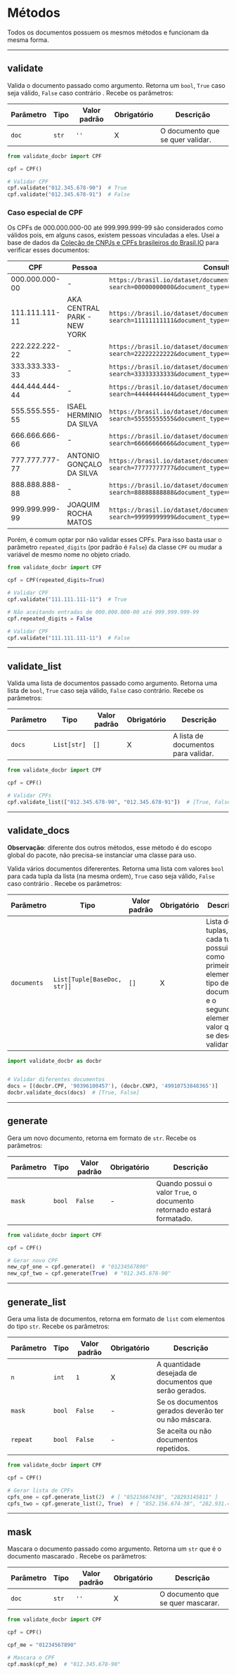 # Métodos
Todos os documentos possuem os mesmos métodos e funcionam da mesma forma.

------------
## validate
Valida o documento passado como argumento. Retorna um `bool`, `True` caso seja válido, `False` caso contrário . Recebe os parâmetros:

| Parâmetro | Tipo | Valor padrão | Obrigatório | Descrição |
| --------- | ---- | ----------- | ------------ | --------- |
| `doc` | `str`| `''` | X | O documento que se quer validar. |

```python
from validate_docbr import CPF

cpf = CPF()

# Validar CPF
cpf.validate("012.345.678-90")  # True
cpf.validate("012.345.678-91")  # False
```

### Caso especial de CPF
Os CPFs de 000.000.000-00 até 999.999.999-99 são considerados como válidos pois, em alguns casos, existem pessoas vinculadas a eles. Usei a base de dados da [Coleção de CNPJs e CPFs brasileiros do Brasil.IO](https://brasil.io/dataset/documentos-brasil/documents) para verificar esses documentos:

| CPF | Pessoa | Consulta |
| --- | ------ | -------- |
| 000.000.000-00 | - | `https://brasil.io/dataset/documentos-brasil/documents?search=00000000000&document_type=CPF&document=&name=&sources=` |
| 111.111.111-11 | AKA CENTRAL PARK - NEW YORK | `https://brasil.io/dataset/documentos-brasil/documents?search=11111111111&document_type=CPF&document=&name=&sources=` |
| 222.222.222-22 | - | `https://brasil.io/dataset/documentos-brasil/documents?search=22222222222&document_type=CPF&document=&name=&sources=` |
| 333.333.333-33 | - | `https://brasil.io/dataset/documentos-brasil/documents?search=33333333333&document_type=CPF&document=&name=&sources=` |
| 444.444.444-44 | - | `https://brasil.io/dataset/documentos-brasil/documents?search=44444444444&document_type=CPF&document=&name=&sources=` |
| 555.555.555-55 | ISAEL HERMINIO DA SILVA | `https://brasil.io/dataset/documentos-brasil/documents?search=55555555555&document_type=CPF&document=&name=&sources=` |
| 666.666.666-66 | - | `https://brasil.io/dataset/documentos-brasil/documents?search=66666666666&document_type=CPF&document=&name=&sources=` |
| 777.777.777-77 | ANTONIO GONÇALO DA SILVA | `https://brasil.io/dataset/documentos-brasil/documents?search=77777777777&document_type=CPF&document=&name=&sources=` |
| 888.888.888-88 | - | `https://brasil.io/dataset/documentos-brasil/documents?search=88888888888&document_type=CPF&document=&name=&sources=` |
| 999.999.999-99 | JOAQUIM ROCHA MATOS | `https://brasil.io/dataset/documentos-brasil/documents?search=99999999999&document_type=CPF&document=&name=&sources=` |

Porém, é comum optar por não validar esses CPFs. Para isso basta usar o parâmetro `repeated_digits` (por padrão é `False`) da classe `CPF` ou mudar a variável de mesmo nome no objeto criado.
```python
from validate_docbr import CPF

cpf = CPF(repeated_digits=True)

# Validar CPF
cpf.validate("111.111.111-11")  # True

# Não aceitando entradas de 000.000.000-00 até 999.999.999-99
cpf.repeated_digits = False

# Validar CPF
cpf.validate("111.111.111-11")  # False
```

------------
## validate_list

Valida uma lista de documentos passado como argumento. Retorna uma lista de `bool`, `True` caso seja válido, `False` caso contrário. Recebe os parâmetros:

| Parâmetro | Tipo | Valor padrão | Obrigatório | Descrição |
| --------- | ---- | ----------- | ------------ | --------- |
| `docs` | `List[str]`| `[]` | X | A lista de documentos para validar. |

```python
from validate_docbr import CPF

cpf = CPF()

# Validar CPFs
cpf.validate_list(["012.345.678-90", "012.345.678-91"])  # [True, False]
```

------------
## validate_docs
**Observação**: diferente dos outros métodos, esse método é do escopo global do pacote, não precisa-se instanciar uma classe para uso.

Valida vários documentos difererentes. Retorna uma lista com valores `bool` para cada tupla da lista (na mesma ordem), `True` caso seja válido, `False` caso contrário . Recebe os parâmetros:

| Parâmetro | Tipo | Valor padrão | Obrigatório | Descrição |
| --------- | ---- | ----------- | ------------ | --------- |
| `documents` | `List[Tuple[BaseDoc, str]]`| `[]` | X | Lista de tuplas, cada tupla possui como primeiro elemento o tipo de documento e o segundo elemento o valor que se deseja validar. |

```python
import validate_docbr as docbr


# Validar diferentes documentos
docs = [(docbr.CPF, '90396100457'), (docbr.CNPJ, '49910753848365')]
docbr.validate_docs(docs)  # [True, False]
```

------------
## generate
Gera um novo documento, retorna em formato de `str`. Recebe os parâmetros:

| Parâmetro | Tipo | Valor padrão | Obrigatório | Descrição |
| --------- | ---- | ----------- | ------------ | --------- |
| `mask` | `bool` | `False` | - | Quando possui o valor `True`, o documento retornado estará formatado. |

```python
from validate_docbr import CPF

cpf = CPF()

# Gerar novo CPF
new_cpf_one = cpf.generate()  # "01234567890"
new_cpf_two = cpf.generate(True)  # "012.345.678-90"
```

------------
## generate_list
Gera uma lista de documentos, retorna em formato de `list` com elementos do tipo `str`. Recebe os parâmetros:

| Parâmetro | Tipo | Valor padrão | Obrigatório | Descrição |
| --------- | ---- | ----------- | ------------ | --------- |
| `n` | `int` | `1` | X | A quantidade desejada de documentos que serão gerados. |
| `mask` | `bool` | `False` | - | Se os documentos gerados deverão ter ou não máscara. |
| `repeat` | `bool` | `False` | - | Se aceita ou não documentos repetidos. |

```python
from validate_docbr import CPF

cpf = CPF()

# Gerar lista de CPFs
cpfs_one = cpf.generate_list(2)  # [ "85215667438", "28293145811" ]
cpfs_two = cpf.generate_list(2, True)  # [ "852.156.674-38", "282.931.458-11" ]
```

------------
## mask
Mascara o documento passado como argumento. Retorna um `str` que é o documento mascarado . Recebe os parâmetros:

| Parâmetro | Tipo | Valor padrão | Obrigatório | Descrição |
| --------- | ---- | ----------- | ------------ | --------- |
| `doc` | `str`| `''` | X | O documento que se quer mascarar. |

```python
from validate_docbr import CPF

cpf = CPF()

cpf_me = "01234567890"

# Mascara o CPF
cpf.mask(cpf_me)  # "012.345.678-90"
```
